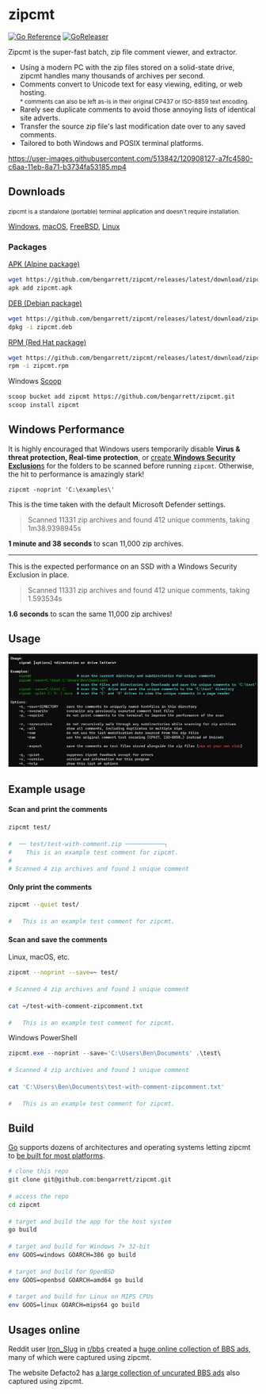 # zipcmt

[![Go Reference](https://pkg.go.dev/badge/github.com/bengarrett/zipcmt.svg)](https://pkg.go.dev/github.com/bengarrett/zipcmt) [![GoReleaser](https://github.com/bengarrett/zipcmt/actions/workflows/release.yml/badge.svg)](https://github.com/bengarrett/zipcmt/actions/workflows/release.yml)

Zipcmt is the super-fast batch, zip file comment viewer, and extractor.

- Using a modern PC with the zip files stored on a solid-state drive, zipcmt handles many thousands of archives per second.
- Comments convert to Unicode text for easy viewing, editing, or web hosting.<br>
<small>* comments can also be left as-is in their original CP437 or ISO-8859 text encoding.</small>
- Rarely see duplicate comments to avoid those annoying lists of identical site adverts.
- Transfer the source zip file's last modification date over to any saved comments.
- Tailored to both Windows and POSIX terminal platforms.

https://user-images.githubusercontent.com/513842/120908127-a7fc4580-c6aa-11eb-8a71-b3734fa53185.mp4

## Downloads

<small>zipcmt is a standalone (portable) terminal application and doesn't require installation.</small>

[Windows](https://github.com/bengarrett/zipcmt/releases/latest/download/zipcmt_Windows_Intel.zip), 
[macOS](https://github.com/bengarrett/zipcmt/releases/download/v1.3.6/zipcmt_macOS_all.tar.gz), 
[FreeBSD](https://github.com/bengarrett/zipcmt/releases/latest/download/zipcmt_FreeBSD_Intel.tar.gz
), 
[Linux](https://github.com/bengarrett/zipcmt/releases/latest/download/zipcmt_Linux_Intel.tar.gz
)

### Packages

[APK (Alpine package)](https://github.com/bengarrett/zipcmt/releases/latest/download/zipcmt.apk)
```sh
wget https://github.com/bengarrett/zipcmt/releases/latest/download/zipcmt.apk
apk add zipcmt.apk
```

[DEB (Debian package)](https://github.com/bengarrett/zipcmt/releases/latest/download/zipcmt.deb)
```sh
wget https://github.com/bengarrett/zipcmt/releases/latest/download/zipcmt.deb
dpkg -i zipcmt.deb
```

[RPM (Red Hat package)](https://github.com/bengarrett/zipcmt/releases/latest/download/zipcmt.rpm)
```sh
wget https://github.com/bengarrett/zipcmt/releases/latest/download/zipcmt.rpm
rpm -i zipcmt.rpm
```

Windows [Scoop](https://scoop.sh/)
```sh
scoop bucket add zipcmt https://github.com/bengarrett/zipcmt.git
scoop install zipcmt
```

## Windows Performance

It is highly encouraged that Windows users temporarily disable **Virus & threat protection, Real-time protection**, or [create **Windows Security Exclusion**s](https://support.microsoft.com/en-us/windows/add-an-exclusion-to-windows-security-811816c0-4dfd-af4a-47e4-c301afe13b26) for the folders to be scanned before running `zipcmt`. Otherwise, the hit to performance is amazingly stark!

```
zipcmt -noprint 'C:\examples\'
```

This is the time taken with the default Microsoft Defender settings.

> Scanned 11331 zip archives and found 412 unique comments, taking 1m38.9398945s

**1 minute and 38 seconds** to scan 11,000 zip archives.

---

This is the expected performance on an SSD with a Windows Security Exclusion in place.

> Scanned 11331 zip archives and found 412 unique comments, taking 1.593534s

**1.6 seconds** to scan the same 11,000 zip archives!

## Usage

![Usage screenshot on Windows](usage.png)

## Example usage
#### Scan and print the comments
```sh
zipcmt test/

#  ── test/test-with-comment.zip ───────────┐
#    This is an example test comment for zipcmt.
#
# Scanned 4 zip archives and found 1 unique comment
```

#### Only print the comments
```sh
zipcmt --quiet test/

#   This is an example test comment for zipcmt.
```

#### Scan and save the comments

Linux, macOS, etc.

```sh
zipcmt --noprint --save=~ test/

# Scanned 4 zip archives and found 1 unique comment

cat ~/test-with-comment-zipcomment.txt

#   This is an example test comment for zipcmt.
```

Windows PowerShell

```powershell
zipcmt.exe --noprint --save='C:\Users\Ben\Documents' .\test\

# Scanned 4 zip archives and found 1 unique comment

cat 'C:\Users\Ben\Documents\test-with-comment-zipcomment.txt'

#   This is an example test comment for zipcmt.
```

## Build

[Go](https://golang.org/doc/install) supports dozens of architectures and operating systems letting zipcmt to [be built for most platforms](https://golang.org/doc/install/source#environment).

```sh
# clone this repo
git clone git@github.com:bengarrett/zipcmt.git

# access the repo
cd zipcmt

# target and build the app for the host system
go build

# target and build for Windows 7+ 32-bit
env GOOS=windows GOARCH=386 go build

# target and build for OpenBSD
env GOOS=openbsd GOARCH=amd64 go build

# target and build for Linux on MIPS CPUs
env GOOS=linux GOARCH=mips64 go build
```

## Usages online

Reddit user [Iron_Slug](https://www.reddit.com/user/Iron_Slug/) in [r/bbs](https://www.reddit.com/r/bbs/) created a [huge online collection of BBS ads](https://www.ipingthereforeiam.com/bbs/gallery/zip/), many of which were captured using zipcmt.

The website Defacto2 has [a large collection of uncurated BBS ads](https://defacto2.net/f/b428b6e) also captured using zipcmt.
